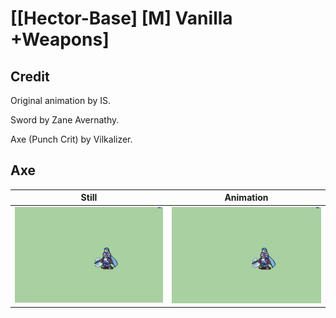 # [\[Hector-Base\] \[M\] Vanilla +Weapons]

## Credit

Original animation by IS.

Sword by Zane Avernathy.

Axe (Punch Crit) by Vilkalizer.
	
## Axe

| Still | Animation |
| :---: | :-------: |
| ![Axe still](./Axe_000.png) | ![Axe animation](./Axe.gif) |
